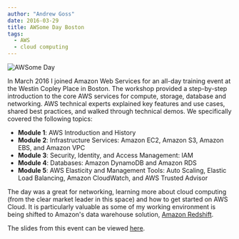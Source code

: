 ```yaml
---
author: "Andrew Goss"
date: 2016-03-29
title: AWSome Day Boston
tags:
  - AWS
  - cloud computing
---
```

![AWSome Day](/img/post/awsome_day.png "AWSome Day")<br>

In March 2016 I joined Amazon Web Services for an all-day training event at the Westin Copley Place in Boston. The workshop provided a step-by-step introduction to the core AWS services for compute, storage, database and networking. AWS technical experts explained key features and use cases, shared best practices, and walked through technical demos. We specifically covered the following topics:

* <b>Module 1</b>: AWS Introduction and History
* <b>Module 2</b>: Infrastructure Services: Amazon EC2, Amazon S3, Amazon EBS, and Amazon VPC
* <b>Module 3</b>: Security, Identity, and Access Management: IAM
* <b>Module 4</b>: Databases: Amazon DynamoDB and Amazon RDS
* <b>Module 5</b>: AWS Elasticity and Management Tools: Auto Scaling, Elastic Load Balancing, Amazon CloudWatch, and AWS Trusted Advisor

The day was a great for networking, learning more about cloud computing (from the clear market leader in this space) and how to get started on AWS Cloud. It is particularly valuable as some of my working environment is being shifted to Amazon's data warehouse solution, <a href="https://aws.amazon.com/redshift" target="_blank">Amazon Redshift</a>. 

The slides from this event can be viewed <a href="https://www.slideshare.net/secret/fcDgOrIt5Eldb6" target="_blank">here</a>.